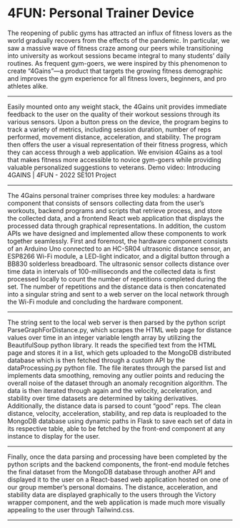 # 4FUN: Personal Trainer Device
The reopening of public gyms has attracted an influx of fitness lovers as the world gradually recovers from the effects of the pandemic. In particular, we saw a massive wave of fitness craze among our peers while transitioning into university as workout sessions became integral to many students’ daily routines. As frequent gym-goers, we were inspired by this phenomenon to create “4Gains”—a product that targets the growing fitness demographic and improves the gym experience for all fitness lovers, beginners, and pro athletes alike. <br/><hr>
Easily mounted onto any weight stack, the 4Gains unit provides immediate feedback to the user on the quality of their workout sessions through its various sensors. Upon a button press on the device, the program begins to track a variety of metrics, including session duration, number of reps performed, movement distance, acceleration, and stability. The program then offers the user a visual representation of their fitness progress, which they can access through a web application. We envision 4Gains as a tool that makes fitness more accessible to novice gym-goers while providing valuable personalized suggestions to veterans. Demo video: Introducing 4GAINS | 4FUN - 2022 SE101 Project <br/><hr>
The 4Gains personal trainer comprises three key modules: a hardware component that consists of sensors collecting data from the user’s workouts, backend programs and scripts that retrieve process, and store the collected data, and a frontend React web application that displays the processed data through graphical representations. In addition, the custom APIs we have designed and implemented allow these components to work together seamlessly.
First and foremost, the hardware component consists of an Arduino Uno connected to an HC-SR04 ultrasonic distance sensor, an ESP8266 Wi-Fi module, a LED-light indicator, and a digital button through a BB830 solderless breadboard. The ultrasonic sensor collects distance over time data in intervals of 100-milliseconds and the collected data is first processed locally to count the number of repetitions completed during the set. The number of repetitions and the distance data is then concatenated into a singular string and sent to a web server on the local network through the Wi-Fi module and concluding the hardware component. <br/><hr>
The string sent to the local web server is then parsed by the python script ParseGraphForDistance.py, which scrapes the HTML web page for distance values over time in an integer variable length array by utilizing the BeautifulSoup python library. It reads the specified text from the HTML page and stores it in a list, which gets uploaded to the MongoDB distributed database which is then fetched through a custom API by the dataProcessing.py python file. The file iterates through the parsed list and implements data smoothing, removing any outlier points and reducing the overall noise of the dataset through an anomaly recognition algorithm. The data is then iterated through again and the velocity, acceleration, and stability over time datasets are determined by taking derivatives. Additionally, the distance data is parsed to count “good” reps. The clean distance, velocity, acceleration, stability, and rep data is reuploaded to the MongoDB database using dynamic paths in Flask to save each set of data in its respective table, able to be fetched by the front-end component at any instance to display for the user. <br/><hr>
Finally, once the data parsing and processing have been completed by the python scripts and the backend components, the front-end module fetches the final dataset from the MongoDB database through another API and displayed it to the user on a React-based web application hosted on one of our group member’s personal domains. The distance, acceleration, and stability data are displayed graphically to the users through the Victory wrapper component, and the web application is made much more visually appealing to the user through Tailwind.css. <br/><hr>
